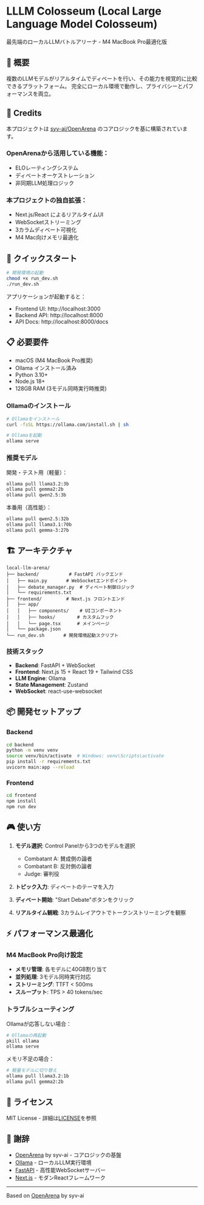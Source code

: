 # LLLM Colosseum (Local Large Language Model Colosseum)

最先端のローカルLLMバトルアリーナ - M4 MacBook Pro最適化版

## 🎯 概要

複数のLLMモデルがリアルタイムでディベートを行い、その能力を視覚的に比較できるプラットフォーム。
完全にローカル環境で動作し、プライバシーとパフォーマンスを両立。

## 🙏 Credits

本プロジェクトは [syv-ai/OpenArena](https://github.com/syv-ai/OpenArena) のコアロジックを基に構築されています。

### OpenArenaから活用している機能：
- ELOレーティングシステム
- ディベートオーケストレーション
- 非同期LLM処理ロジック

### 本プロジェクトの独自拡張：
- Next.js/React によるリアルタイムUI
- WebSocketストリーミング
- 3カラムディベート可視化
- M4 Mac向けメモリ最適化

## 🚀 クイックスタート

```bash
# 開発環境の起動
chmod +x run_dev.sh
./run_dev.sh
```

アプリケーションが起動すると：
- Frontend UI: http://localhost:3000
- Backend API: http://localhost:8000
- API Docs: http://localhost:8000/docs

## 📋 必要要件

- macOS (M4 MacBook Pro推奨)
- Ollama インストール済み
- Python 3.10+
- Node.js 18+
- 128GB RAM (3モデル同時実行時推奨)

### Ollamaのインストール

```bash
# Ollamaをインストール
curl -fsSL https://ollama.com/install.sh | sh

# Ollamaを起動
ollama serve
```

### 推奨モデル

開発・テスト用（軽量）：
```bash
ollama pull llama3.2:3b
ollama pull gemma2:2b
ollama pull qwen2.5:3b
```

本番用（高性能）：
```bash
ollama pull qwen2.5:32b
ollama pull llama3.1:70b
ollama pull gemma-3:27b
```

## 🏗️ アーキテクチャ

```
local-llm-arena/
├── backend/           # FastAPI バックエンド
│   ├── main.py       # WebSocketエンドポイント
│   ├── debate_manager.py  # ディベート制御ロジック
│   └── requirements.txt
├── frontend/         # Next.js フロントエンド
│   ├── app/
│   │   ├── components/    # UIコンポーネント
│   │   ├── hooks/        # カスタムフック
│   │   └── page.tsx      # メインページ
│   └── package.json
└── run_dev.sh       # 開発環境起動スクリプト
```

### 技術スタック

- **Backend**: FastAPI + WebSocket
- **Frontend**: Next.js 15 + React 19 + Tailwind CSS
- **LLM Engine**: Ollama
- **State Management**: Zustand
- **WebSocket**: react-use-websocket

## 📦 開発セットアップ

### Backend

```bash
cd backend
python -m venv venv
source venv/bin/activate  # Windows: venv\Scripts\activate
pip install -r requirements.txt
uvicorn main:app --reload
```

### Frontend

```bash
cd frontend
npm install
npm run dev
```

## 🎮 使い方

1. **モデル選択**: Control Panelから3つのモデルを選択
   - Combatant A: 賛成側の論者
   - Combatant B: 反対側の論者
   - Judge: 審判役

2. **トピック入力**: ディベートのテーマを入力

3. **ディベート開始**: "Start Debate"ボタンをクリック

4. **リアルタイム観戦**: 3カラムレイアウトでトークンストリーミングを観察

## ⚡ パフォーマンス最適化

### M4 MacBook Pro向け設定

- **メモリ管理**: 各モデルに40GB割り当て
- **並列処理**: 3モデル同時実行対応
- **ストリーミング**: TTFT < 500ms
- **スループット**: TPS > 40 tokens/sec

### トラブルシューティング

Ollamaが応答しない場合：
```bash
# Ollamaの再起動
pkill ollama
ollama serve
```

メモリ不足の場合：
```bash
# 軽量モデルに切り替え
ollama pull llama3.2:1b
ollama pull gemma2:2b
```

## 📄 ライセンス

MIT License - 詳細は[LICENSE](LICENSE)を参照

## 🤝 謝辞

- [OpenArena](https://github.com/syv-ai/OpenArena) by syv-ai - コアロジックの基盤
- [Ollama](https://ollama.com) - ローカルLLM実行環境
- [FastAPI](https://fastapi.tiangolo.com) - 高性能WebSocketサーバー
- [Next.js](https://nextjs.org) - モダンReactフレームワーク

---

Based on [OpenArena](https://github.com/syv-ai/OpenArena) by syv-ai